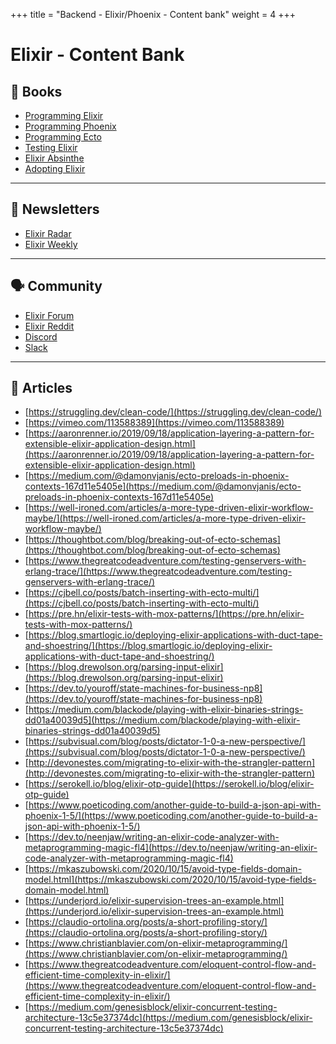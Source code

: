+++
title = "Backend - Elixir/Phoenix - Content bank"
weight = 4
+++

# Elixir - Content Bank

## 📘 Books
- [Programming Elixir](https://docs.zoho.eu/ws/pulse/file/1htkm01c29b6d283d4daea77a847862b8f1a0)
- [Programming Phoenix](https://docs.zoho.eu/ws/pulse/file/0any6ec09ef68cdcb42d2a765ac79e63587f9)
- [Programming Ecto](https://docs.zoho.eu/ws/pulse/file/9r39q648392b22b4d47109dd2bb204ff7fcc5)
- [Testing Elixir](https://docs.zoho.eu/ws/pulse/file/18nkh3ea5185017994a44b3b90879fc971351)
- [Elixir Absinthe](https://docs.zoho.eu/ws/pulse/file/1htkma17da260bbd54ecb84b14e5eb4677e3f)
- [Adopting Elixir](https://docs.zoho.eu/ws/pulse/file/1htkm2c4ad1881c094ca5b2058f40eef5ef39)

---

## 📰 Newsletters
- [Elixir Radar](https://elixir-radar.com/)
- [Elixir Weekly](https://elixirweekly.net/)

---

## 🗣 Community
- [Elixir Forum](https://elixirforum.com/)
- [Elixir Reddit](https://www.reddit.com/r/elixir/)
- [Discord](https://discord.com/invite/elixir)
- [Slack](https://elixir-slackin.herokuapp.com/)

---

## 📖 Articles
- [https://struggling.dev/clean-code/](https://struggling.dev/clean-code/)
- [https://vimeo.com/113588389](https://vimeo.com/113588389)
- [https://aaronrenner.io/2019/09/18/application-layering-a-pattern-for-extensible-elixir-application-design.html](https://aaronrenner.io/2019/09/18/application-layering-a-pattern-for-extensible-elixir-application-design.html)
- [https://medium.com/@damonvjanis/ecto-preloads-in-phoenix-contexts-167d11e5405e](https://medium.com/@damonvjanis/ecto-preloads-in-phoenix-contexts-167d11e5405e)
- [https://well-ironed.com/articles/a-more-type-driven-elixir-workflow-maybe/](https://well-ironed.com/articles/a-more-type-driven-elixir-workflow-maybe/)
- [https://thoughtbot.com/blog/breaking-out-of-ecto-schemas](https://thoughtbot.com/blog/breaking-out-of-ecto-schemas)
- [https://www.thegreatcodeadventure.com/testing-genservers-with-erlang-trace/](https://www.thegreatcodeadventure.com/testing-genservers-with-erlang-trace/)
- [https://cjbell.co/posts/batch-inserting-with-ecto-multi/](https://cjbell.co/posts/batch-inserting-with-ecto-multi/)
- [https://pre.hn/elixir-tests-with-mox-patterns/](https://pre.hn/elixir-tests-with-mox-patterns/)
- [https://blog.smartlogic.io/deploying-elixir-applications-with-duct-tape-and-shoestring/](https://blog.smartlogic.io/deploying-elixir-applications-with-duct-tape-and-shoestring/)
- [https://blog.drewolson.org/parsing-input-elixir](https://blog.drewolson.org/parsing-input-elixir)
- [https://dev.to/youroff/state-machines-for-business-np8](https://dev.to/youroff/state-machines-for-business-np8)
- [https://medium.com/blackode/playing-with-elixir-binaries-strings-dd01a40039d5](https://medium.com/blackode/playing-with-elixir-binaries-strings-dd01a40039d5)
- [https://subvisual.com/blog/posts/dictator-1-0-a-new-perspective/](https://subvisual.com/blog/posts/dictator-1-0-a-new-perspective/)
- [http://devonestes.com/migrating-to-elixir-with-the-strangler-pattern](http://devonestes.com/migrating-to-elixir-with-the-strangler-pattern)
- [https://serokell.io/blog/elixir-otp-guide](https://serokell.io/blog/elixir-otp-guide)
- [https://www.poeticoding.com/another-guide-to-build-a-json-api-with-phoenix-1-5/](https://www.poeticoding.com/another-guide-to-build-a-json-api-with-phoenix-1-5/)
- [https://dev.to/neenjaw/writing-an-elixir-code-analyzer-with-metaprogramming-magic-fl4](https://dev.to/neenjaw/writing-an-elixir-code-analyzer-with-metaprogramming-magic-fl4)
- [https://mkaszubowski.com/2020/10/15/avoid-type-fields-domain-model.html](https://mkaszubowski.com/2020/10/15/avoid-type-fields-domain-model.html)
- [https://underjord.io/elixir-supervision-trees-an-example.html](https://underjord.io/elixir-supervision-trees-an-example.html)
- [https://claudio-ortolina.org/posts/a-short-profiling-story/](https://claudio-ortolina.org/posts/a-short-profiling-story/)
- [https://www.christianblavier.com/on-elixir-metaprogramming/](https://www.christianblavier.com/on-elixir-metaprogramming/)
- [https://www.thegreatcodeadventure.com/eloquent-control-flow-and-efficient-time-complexity-in-elixir/](https://www.thegreatcodeadventure.com/eloquent-control-flow-and-efficient-time-complexity-in-elixir/)
- [https://medium.com/genesisblock/elixir-concurrent-testing-architecture-13c5e37374dc](https://medium.com/genesisblock/elixir-concurrent-testing-architecture-13c5e37374dc)
